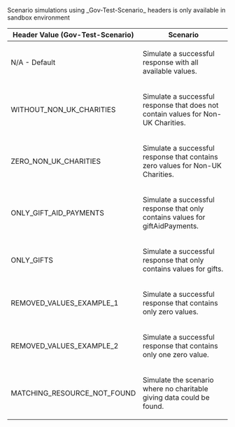 <p>Scenario simulations using _Gov-Test-Scenario_ headers is only available in sandbox environment</p>
<table>
    <thead>
        <tr>
            <th>Header Value (Gov-Test-Scenario)</th>
            <th>Scenario</th>
        </tr>
    </thead>
    <tbody>
        <tr>
            <td><p>N/A - Default</p></td>
            <td><p>Simulate a successful response with all available values.</p></td>
        </tr>
        <tr>
            <td><p>WITHOUT_NON_UK_CHARITIES</p></td>
            <td><p>Simulate a successful response that does not contain values for Non-UK Charities.</p></td>
        </tr>
        <tr>
            <td><p>ZERO_NON_UK_CHARITIES</p></td>
            <td><p>Simulate a successful response that contains zero values for Non-UK Charities.</p></td>
        </tr>
        <tr>
            <td><p>ONLY_GIFT_AID_PAYMENTS</p></td>
            <td><p>Simulate a successful response that only contains values for giftAidPayments.</p></td>
        </tr>
        <tr>
            <td><p>ONLY_GIFTS</p></td>
            <td><p>Simulate a successful response that only contains values for gifts.</p></td>
        </tr>
        <tr>
            <td><p>REMOVED_VALUES_EXAMPLE_1</p></td>
            <td><p>Simulate a successful response that contains only zero values.</p></td>
        </tr>
        <tr>
            <td><p>REMOVED_VALUES_EXAMPLE_2</p></td>
            <td><p>Simulate a successful response that contains only one zero value.</p></td>
        </tr>
        <tr>
            <td><p>MATCHING_RESOURCE_NOT_FOUND</p></td>
            <td><p>Simulate the scenario where no charitable giving data could be found.</p></td>
        </tr>
    </tbody>
</table>
